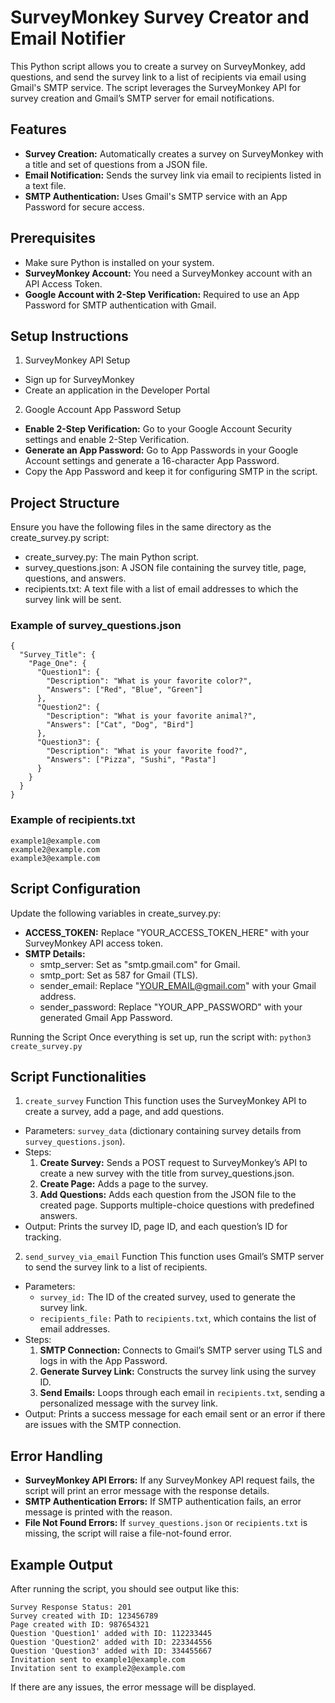 # SurveyMonkey Survey Creator and Email Notifier
This Python script allows you to create a survey on SurveyMonkey, add questions, and send the survey link to a list of recipients via email using Gmail's SMTP service. The script leverages the SurveyMonkey API for survey creation and Gmail’s SMTP server for email notifications.

## Features
- **Survey Creation:** Automatically creates a survey on SurveyMonkey with a title and set of questions from a JSON file.
- **Email Notification:** Sends the survey link via email to recipients listed in a text file.
- **SMTP Authentication:** Uses Gmail's SMTP service with an App Password for secure access.

## Prerequisites
- Make sure Python is installed on your system.
- **SurveyMonkey Account:** You need a SurveyMonkey account with an API Access Token.
- **Google Account with 2-Step Verification:** Required to use an App Password for SMTP authentication with Gmail.

## Setup Instructions
1. SurveyMonkey API Setup
- Sign up for SurveyMonkey
- Create an application in the Developer Portal

2. Google Account App Password Setup
- **Enable 2-Step Verification:** Go to your Google Account Security settings and enable 2-Step Verification.
- **Generate an App Password:** Go to App Passwords in your Google Account settings and generate a 16-character App Password.
- Copy the App Password and keep it for configuring SMTP in the script.

## Project Structure
Ensure you have the following files in the same directory as the create_survey.py script:
- create_survey.py: The main Python script.
- survey_questions.json: A JSON file containing the survey title, page, questions, and answers.
- recipients.txt: A text file with a list of email addresses to which the survey link will be sent.

### Example of survey_questions.json
```
{
  "Survey_Title": {
    "Page_One": {
      "Question1": {
        "Description": "What is your favorite color?",
        "Answers": ["Red", "Blue", "Green"]
      },
      "Question2": {
        "Description": "What is your favorite animal?",
        "Answers": ["Cat", "Dog", "Bird"]
      },
      "Question3": {
        "Description": "What is your favorite food?",
        "Answers": ["Pizza", "Sushi", "Pasta"]
      }
    }
  }
}
```

### Example of recipients.txt
```
example1@example.com
example2@example.com
example3@example.com
```

## Script Configuration
Update the following variables in create_survey.py:
- **ACCESS_TOKEN:** Replace "YOUR_ACCESS_TOKEN_HERE" with your SurveyMonkey API access token.
- **SMTP Details:**
  - smtp_server: Set as "smtp.gmail.com" for Gmail.
  - smtp_port: Set as 587 for Gmail (TLS).
  - sender_email: Replace "YOUR_EMAIL@gmail.com" with your Gmail address.
  - sender_password: Replace "YOUR_APP_PASSWORD" with your generated Gmail App Password.
 
Running the Script
Once everything is set up, run the script with:
```python3 create_survey.py```

## Script Functionalities
1. ``create_survey`` Function
This function uses the SurveyMonkey API to create a survey, add a page, and add questions.
- Parameters: ``survey_data`` (dictionary containing survey details from ``survey_questions.json``).
- Steps:
  1. **Create Survey:** Sends a POST request to SurveyMonkey’s API to create a new survey with the title from survey_questions.json.
  2. **Create Page:** Adds a page to the survey.
  3. **Add Questions:** Adds each question from the JSON file to the created page. Supports multiple-choice questions with predefined answers.
- Output: Prints the survey ID, page ID, and each question’s ID for tracking.

2. ``send_survey_via_email`` Function
This function uses Gmail’s SMTP server to send the survey link to a list of recipients.
- Parameters:
  - ``survey_id:`` The ID of the created survey, used to generate the survey link.
  - ``recipients_file:`` Path to ``recipients.txt``, which contains the list of email addresses.
- Steps:
  1. **SMTP Connection:** Connects to Gmail’s SMTP server using TLS and logs in with the App Password.
  2. **Generate Survey Link:** Constructs the survey link using the survey ID.
  3. **Send Emails:** Loops through each email in ``recipients.txt``, sending a personalized message with the survey link.
- Output: Prints a success message for each email sent or an error if there are issues with the SMTP connection.

## Error Handling
- **SurveyMonkey API Errors:** If any SurveyMonkey API request fails, the script will print an error message with the response details.
- **SMTP Authentication Errors:** If SMTP authentication fails, an error message is printed with the reason.
- **File Not Found Errors:** If ``survey_questions.json`` or ``recipients.txt`` is missing, the script will raise a file-not-found error.

## Example Output
After running the script, you should see output like this:
```
Survey Response Status: 201
Survey created with ID: 123456789
Page created with ID: 987654321
Question 'Question1' added with ID: 112233445
Question 'Question2' added with ID: 223344556
Question 'Question3' added with ID: 334455667
Invitation sent to example1@example.com
Invitation sent to example2@example.com
```
If there are any issues, the error message will be displayed.

